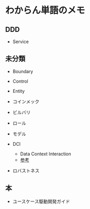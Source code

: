 わからん単語のメモ
======================

## DDD

* Service

## 未分類

* Boundary

* Control

* Entity

* コインメック

* ビルバリ

* ロール

* モデル

* DCI
	* Data Context Interaction
	* [参考](http://modegramming.blogspot.jp/2012/03/dci-data-context-interaction.html)

* ロバストネス

## 本

* ユースケース駆動開発ガイド
